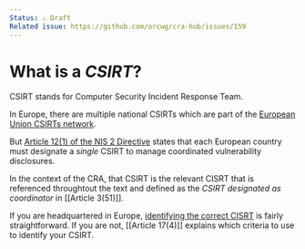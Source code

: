 ```yaml
---
Status: ⚠️ Draft
Related issue: https://github.com/orcwg/cra-hub/issues/159
---
```


# What is a _CSIRT_?

CSIRT stands for Computer Security Incident Response Team.

In Europe, there are multiple national CSIRTs which are part of the [European Union CSIRTs network][].

But [Article 12(1) of the NIS 2 Directive][] states that each European country must designate a _single_ CSIRT to manage coordinated vulnerability disclosures.

In the context of the CRA, that CSIRT is the relevant CISRT that is referenced throughtout the text and defined as the _CSIRT designated as coordinator_ in [[Article 3(51)]].

If you are headquartered in Europe, [identifying the correct CISRT][network members] is fairly straightforward. If you are not, [[Article 17(4)]] explains which criteria to use to identify your CSIRT.

[European Union CSIRTs network]: https://csirtsnetwork.eu/
[network members]: https://csirtsnetwork.eu/#network_members
[Article 12(1) of the NIS 2 Directive]: https://eur-lex.europa.eu/legal-content/EN/TXT/?uri=CELEX:32022L2555#art_12